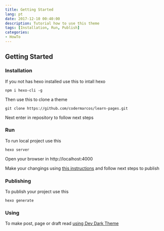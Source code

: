 ```yaml
---
title: Getting Started
lang: pt
date: 2017-12-10 00:40:00
description: Tutorial how to use this theme
tags: [Installation, Run, Publish]
categories: 
- HowTo
---
```

## Getting Started

### Installation
If you not has hexo installed use this to intall hexo
```shell
npm i hexo-cli -g 
```
Then use this to clone a theme 
```shell
git clone https://github.com/codermarcos/learn-pages.git
```
Next enter in repository to follow next steps

### Run
To run local project use this
```shell
hexo server
```
Open your browser in http://localhost:4000

Make your changings using [this instructions](/pt/Settings/Configuration) and follow next steps to publish

### Publishing
To publish your project use this
```shell
hexo generate 
```

### Using
To make post, page or draft read [using Dev Dark Theme](/pt/HowTo/Using-Dev-Dark-Theme)